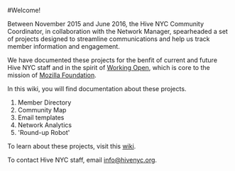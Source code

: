 #Welcome!

Between November 2015 and June 2016, the Hive NYC Community Coordinator, in collaboration with the Network Manager, spearheaded a set of projects designed to streamline communications and help us track member information and engagement.
 
We have documented these projects for the benfit of current and future Hive NYC staff and in the spirit of [Working Open](), which is core to the mission of [Mozilla Foundation](https://www.mozilla.org/en-US/foundation/about/).

In this wiki, you will find documentation about these projects.

1. Member Directory
2. Community Map
3. Email templates
4. Network Analytics
5. 'Round-up Robot'

To learn about these projects, visit this [wiki](https://github.com/MozillaFoundation/HiveNYC/wiki).

To contact Hive NYC staff, email [info@hivenyc.org](mailto:info@hivenyc.org).